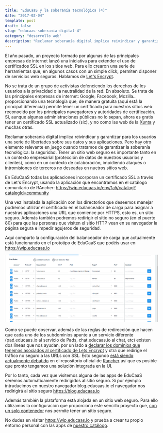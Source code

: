 ```yaml
---
title: "EduCaaS y la soberanía tecnológica (4)"
date: "2017-02-04"
template: post
draft: false
slug: "educaas-soberania-digital-4"
category: "desarrollo web"
description: "Reclamar soberanía digital implica reivindicar y garantizar para los usuarios una serie de libertades sobre sus datos y sus aplicaciones. Pero hay otro elemento relevante en juego cuando tratamos de garantizar la soberanía tecnológica: la seguridad. Tener un sitio web seguro es importante tanto en un contexto empresarial (protección de datos de nuestros usuarios y clientes), como en un contexto de colaboración, impidiendo ataques o intromisiones de terceros no deseadas en nuetros sitios web."
---
```


El año pasado, un proyecto formado por algunas de las principales empresas de internet lanzó una iniciativa para extender el uso de certificados SSL en los sitios web. Para ello crearon una serie de herramientas que, en algunos casos con un simple click, permiten disponer de servicios web seguros. Hablamos de [Let's Encrypt](https://letsencrypt.org/).

No se trata de un grupo de activistas defenciendo los derechos de los usuarios a la privacidad o la neutralidad de la red. En absoluto. Se trata de las principales empresas de internet: Google, Facebook, Mozilla.. proporcionando una tecnología que, de manera gratuita (aquí está la principal diferencia) permite tener un certificado para nuestros sitios web reconocido por los principales navegadores y autoridades de certificación. Sí, aunque algunas administraciones públicas no lo sepan, ahora es gratis tener un certificado SSL actualizado (sic), y no como las web de la [Xunta](https://xunta.es) y muchas otras.

Reclamar soberanía digital implica reivindicar y garantizar para los usuarios una serie de libertades sobre sus datos y sus aplicaciones. Pero hay otro elemento relevante en juego cuando tratamos de garantizar la soberanía tecnológica: la seguridad. Tener un sitio web seguro es importante tanto en un contexto empresarial (protección de datos de nuestros usuarios y clientes), como en un contexto de colaboración, impidiendo ataques o intromisiones de terceros no deseadas en nuetros sitios web.

En EduCaaS todas las aplicaciones incorporan un certificado SSL a través de Let's Encrypt, usando la aplicación que encontramos en el catálogo comunitario de RAncher: https://wip.educaas.io/env/1a5/catalog?catalogId=community

Una vez instalada la aplicación con los directorios que deseemos manejar podremos utilizar el certificado en el balanceador de carga para asignar a nuestras aplicaciones una URL que comience por HTTPS, esto es, un sitio seguro. Además también podremos redirigir el sitio no seguro (en el puerto 80) para que las personas que visiten el sitio HTTP vean en su navegador la página segura e impedir agujeros de seguridad.

Aqui comparto la configuración del balanceador de carga que actualmente está funcionando en el prototipo de EduCaaS que podéis usar en https://wip.educaas.io

![](./reglas_lb.png)

Como se puede observar, además de las reglas de redirección que hacen que cada uno de los subdominios apunte a un servicio diferente (pad.educaas.io al servicio de Pads, chat.educaas.io al chat, etc) existen dos líneas que nos ayudan, por un lado a [declarar los dominios que tenemos asociados al certificado de Lets Encrypt](https://github.com/janeczku/rancher-letsencrypt#http) y otra que redirige el tráfico no seguro a las URLs con SSL. Esto segundo [está siendo actualmente debatido](https://github.com/rancher/rancher/issues/3505) en el repositorio oficial de [Rancher](https://rancher.com) así que es posible que pronto tengamos una solución integrada en la UI.

Por lo tanto, cada vez que visitemos alguna de las apps de EduCaaS seremos automáticamente redirigidos al sitio seguro. Si por ejemplo intruducimos en nuestro navegador blog.educaas.io el navegador nos redirigirá al sitio seguro https://blog.educaas.io

Además también la plataforma está alojada en un sitio web seguro. Para ello utilizamos la configuración que proporciona este sencillo proyecto que, [con un solo contenedor](https://getcarina.com/blog/push-button-lets-encrypt/) nos permite tener un sitio seguro.

No dudes en visitar https://wip.educaas.io y prueba a crear tu propio entorno personal con las apps de [nuestro catálogo](https://wip.educaas.io/env/1a5/catalog?catalogId=EduCaaS).
